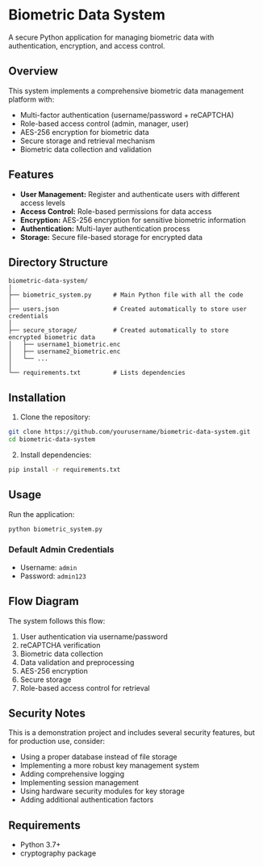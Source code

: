 # Biometric Data System

A secure Python application for managing biometric data with authentication, encryption, and access control.

## Overview

This system implements a comprehensive biometric data management platform with:

- Multi-factor authentication (username/password + reCAPTCHA)
- Role-based access control (admin, manager, user)
- AES-256 encryption for biometric data
- Secure storage and retrieval mechanism
- Biometric data collection and validation

## Features

- **User Management:** Register and authenticate users with different access levels
- **Access Control:** Role-based permissions for data access
- **Encryption:** AES-256 encryption for sensitive biometric information
- **Authentication:** Multi-layer authentication process
- **Storage:** Secure file-based storage for encrypted data

## Directory Structure

```
biometric-data-system/
│
├── biometric_system.py      # Main Python file with all the code
│
├── users.json               # Created automatically to store user credentials
│
├── secure_storage/          # Created automatically to store encrypted biometric data
│   ├── username1_biometric.enc
│   ├── username2_biometric.enc
│   └── ...
│
└── requirements.txt         # Lists dependencies
```

## Installation

1. Clone the repository:
```bash
git clone https://github.com/yourusername/biometric-data-system.git
cd biometric-data-system
```

2. Install dependencies:
```bash
pip install -r requirements.txt
```

## Usage

Run the application:
```bash
python biometric_system.py
```

### Default Admin Credentials
- Username: `admin`
- Password: `admin123`

## Flow Diagram

The system follows this flow:

1. User authentication via username/password
2. reCAPTCHA verification
3. Biometric data collection
4. Data validation and preprocessing
5. AES-256 encryption
6. Secure storage
7. Role-based access control for retrieval

## Security Notes

This is a demonstration project and includes several security features, but for production use, consider:

- Using a proper database instead of file storage
- Implementing a more robust key management system
- Adding comprehensive logging
- Implementing session management
- Using hardware security modules for key storage
- Adding additional authentication factors

## Requirements

- Python 3.7+
- cryptography package
